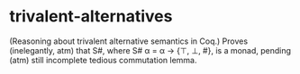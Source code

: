 # trivalent-alternatives

(Reasoning about trivalent alternative semantics in Coq.) Proves (inelegantly,
atm) that S#, where S# α = α → {⊤, ⊥, #}, is a monad, pending (atm) still
incomplete tedious commutation lemma. 
